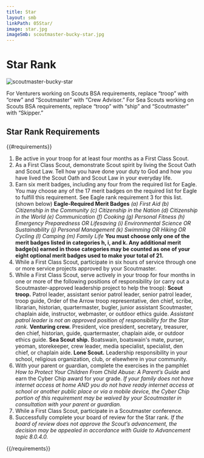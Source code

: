 ```yaml
---
title: Star
layout: smb
linkPath: 05Star/
image: star.jpg
imageSmb: scoutmaster-bucky-star.jpg
---
```


# Star Rank

<div class="D(f) Fxd(c)--s">

<div class="Ta(c) Pt(1em)--s">

![scoutmaster-bucky-star]({{imageSmb}})</div>

<div>

For Venturers working on Scouts BSA requirements, replace “troop” with “crew” and “Scoutmaster” with “Crew Advisor.” For Sea Scouts working on Scouts BSA requirements, replace “troop” with “ship” and “Scoutmaster” with “Skipper.”

</div></div>

## Star Rank Requirements

{{#requirements}}
1. Be active in your troop for at least four months as a First Class Scout.
2. As a First Class Scout, demonstrate Scout spirit by living the Scout Oath and Scout Law. Tell how you have done your duty to God and how you have lived the Scout Oath and Scout Law in your everyday life.
3. Earn six merit badges, including any four from the required list for Eagle. You may choose any of the 17 merit badges on the required list for Eagle to fulfill this requirement. See Eagle rank requirement 3 for this list. (shown below)
      **Eagle-Required Merit Badges**
      *(a) First Aid*
      *(b) Citizenship in the Community*
      *(c) Citizenship in the Nation*
      *(d) Citizenship in the World*
      *(e) Communication*
      *(f) Cooking*
      *(g) Personal Fitness*
      *(h) Emergency Preparedness OR Lifesaving*
      *(i) Environmental Science OR Sustainability*
      *(j) Personal Management*
      *(k) Swimming OR Hiking OR Cycling*
      *(l) Camping*
      *(m) Family Life*
      **You must choose only one of the merit badges listed in categories h, i, and k. Any additional merit badge(s) earned in those categories may be counted as one of your eight optional merit badges used to make your total of 21.**
4. While a First Class Scout, participate in six hours of service through one or more service projects approved by your Scoutmaster.
5.  While a First Class Scout, serve actively in your troop for four months in one or more of the following positions of responsibility (or carry out a Scoutmaster-approved leadership project to help the troop):
    **Scout troop.** Patrol leader, assistant senior patrol leader, senior patrol leader, troop guide, Order of the Arrow troop representative, den chief, scribe, librarian, historian, quartermaster, bugler, junior assistant Scoutmaster, chaplain aide, instructor, webmaster, or outdoor ethics guide. *Assistant patrol leader is not an approved position of responsibility for the Star rank.*
    **Venturing crew.** President, vice president, secretary, treasurer, den chief, historian, guide, quartermaster, chaplain aide, or outdoor ethics guide.
    **Sea Scout ship.** Boatswain, boatswain's mate, purser, yeoman, storekeeper, crew leader, media specialist, specialist, den chief, or chaplain aide.
    **Lone Scout.** Leadership responsibility in your school, religious organization, club, or elsewhere in your community.
6. With your parent or guardian, complete the exercises in the pamphlet *How to Protect Your Children From Child Abuse: A Parent’s Guide* and earn the Cyber Chip award for your grade.
*If your family does not have internet access at home AND you do not have ready internet access at school or another public place or via a mobile device, the Cyber Chip portion of this requirement may be waived by your Scoutmaster in consultation with your parent or guardian.*
7. While a First Class Scout, participate in a Scoutmaster conference.
8. Successfully complete your board of review for the Star rank. *If the board of review does not approve the Scout’s advancement, the decision may be appealed in accordance with Guide to Advancement topic 8.0.4.0.*

{{/requirements}}
